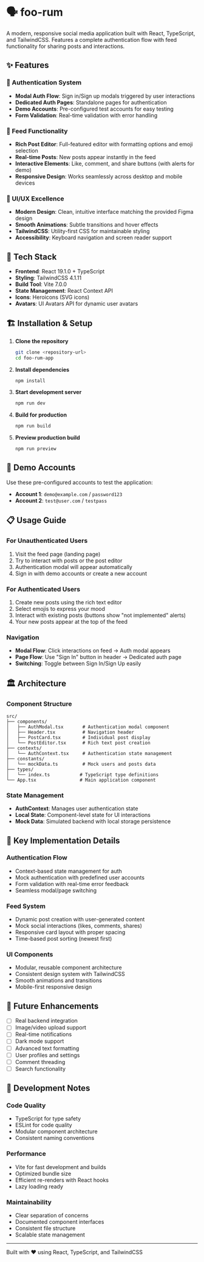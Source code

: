 # 🗣️ foo-rum

A modern, responsive social media application built with React, TypeScript, and TailwindCSS. Features a complete authentication flow with feed functionality for sharing posts and interactions.

## ✨ Features

### 🔐 Authentication System

- **Modal Auth Flow**: Sign in/Sign up modals triggered by user interactions
- **Dedicated Auth Pages**: Standalone pages for authentication
- **Demo Accounts**: Pre-configured test accounts for easy testing
- **Form Validation**: Real-time validation with error handling

### 📱 Feed Functionality

- **Rich Post Editor**: Full-featured editor with formatting options and emoji selection
- **Real-time Posts**: New posts appear instantly in the feed
- **Interactive Elements**: Like, comment, and share buttons (with alerts for demo)
- **Responsive Design**: Works seamlessly across desktop and mobile devices

### 🎨 UI/UX Excellence

- **Modern Design**: Clean, intuitive interface matching the provided Figma design
- **Smooth Animations**: Subtle transitions and hover effects
- **TailwindCSS**: Utility-first CSS for maintainable styling
- **Accessibility**: Keyboard navigation and screen reader support

## 🚀 Tech Stack

- **Frontend**: React 19.1.0 + TypeScript
- **Styling**: TailwindCSS 4.1.11
- **Build Tool**: Vite 7.0.0
- **State Management**: React Context API
- **Icons**: Heroicons (SVG icons)
- **Avatars**: UI Avatars API for dynamic user avatars

## 🏗️ Installation & Setup

1. **Clone the repository**

   ```bash
   git clone <repository-url>
   cd foo-rum-app
   ```

2. **Install dependencies**

   ```bash
   npm install
   ```

3. **Start development server**

   ```bash
   npm run dev
   ```

4. **Build for production**

   ```bash
   npm run build
   ```

5. **Preview production build**
   ```bash
   npm run preview
   ```

## 🧪 Demo Accounts

Use these pre-configured accounts to test the application:

- **Account 1**: `demo@example.com` / `password123`
- **Account 2**: `test@user.com` / `testpass`

## 📋 Usage Guide

### For Unauthenticated Users

1. Visit the feed page (landing page)
2. Try to interact with posts or the post editor
3. Authentication modal will appear automatically
4. Sign in with demo accounts or create a new account

### For Authenticated Users

1. Create new posts using the rich text editor
2. Select emojis to express your mood
3. Interact with existing posts (buttons show "not implemented" alerts)
4. Your new posts appear at the top of the feed

### Navigation

- **Modal Flow**: Click interactions on feed → Auth modal appears
- **Page Flow**: Use "Sign In" button in header → Dedicated auth page
- **Switching**: Toggle between Sign In/Sign Up easily

## 🏛️ Architecture

### Component Structure

```
src/
├── components/
│   ├── AuthModal.tsx       # Authentication modal component
│   ├── Header.tsx          # Navigation header
│   ├── PostCard.tsx        # Individual post display
│   └── PostEditor.tsx      # Rich text post creation
├── contexts/
│   └── AuthContext.tsx     # Authentication state management
├── constants/
│   └── mockData.ts         # Mock users and posts data
├── types/
│   └── index.ts           # TypeScript type definitions
└── App.tsx                # Main application component
```

### State Management

- **AuthContext**: Manages user authentication state
- **Local State**: Component-level state for UI interactions
- **Mock Data**: Simulated backend with local storage persistence

## 🎯 Key Implementation Details

### Authentication Flow

- Context-based state management for auth
- Mock authentication with predefined user accounts
- Form validation with real-time error feedback
- Seamless modal/page switching

### Feed System

- Dynamic post creation with user-generated content
- Mock social interactions (likes, comments, shares)
- Responsive card layout with proper spacing
- Time-based post sorting (newest first)

### UI Components

- Modular, reusable component architecture
- Consistent design system with TailwindCSS
- Smooth animations and transitions
- Mobile-first responsive design

## 🚧 Future Enhancements

- [ ] Real backend integration
- [ ] Image/video upload support
- [ ] Real-time notifications
- [ ] Dark mode support
- [ ] Advanced text formatting
- [ ] User profiles and settings
- [ ] Comment threading
- [ ] Search functionality

## 📝 Development Notes

### Code Quality

- TypeScript for type safety
- ESLint for code quality
- Modular component architecture
- Consistent naming conventions

### Performance

- Vite for fast development and builds
- Optimized bundle size
- Efficient re-renders with React hooks
- Lazy loading ready

### Maintainability

- Clear separation of concerns
- Documented component interfaces
- Consistent file structure
- Scalable state management

---

Built with ❤️ using React, TypeScript, and TailwindCSS
